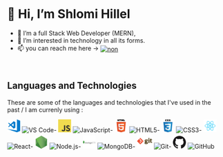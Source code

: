 # 👋 Hi, I’m Shlomi Hillel
- 🌱 I’m a full Stack Web Developer (MERN),
- 👀 I’m interested in technology in all its forms.
- 📫 you can reach me here -> [<img align="center" alt="non" width="22px" src="https://cdn.jsdelivr.net/npm/simple-icons@v3/icons/linkedin.svg" />][linkedin]

<br />

<!---
 <img align="left" alt="Shlomi's GitHub Stats" src="https://github-readme-stats.vercel.app/api?username=shlomihillel&show_icons=true&hide_border=true" />
<br />
ShlomiHillel/ShlomiHillel is a ✨ special ✨ repository because its `README.md` (this file) appears on your GitHub profile.
You can click the Preview link to take a look at your changes.
- 👀 I’m interested in ...
- 💞️ I’m looking to collaborate on ...
- 📫 How to reach me ...

[<img align="left" alt="non" width="22px" src="https://cdn.jsdelivr.net/npm/simple-icons@v3/icons/whatsapp.svg" />][whatsapp]


![Python](https://img.shields.io/badge/-Python-000000?style=flat&logo=python)
![SQL](https://img.shields.io/badge/-SQL-000000?style=flat&logo=mysql)
![Neo4j](https://img.shields.io/badge/-Neo4j-000000?style=flat&logo=neo4j)
![Redux](http://img.shields.io/badge/-Redux-000000?style=flat&logo=Redux)
![NoSQL](https://img.shields.io/badge/-NoSQL-000000?style=flat&logo=mongodb)


[<img align="left" alt="Terminal" width="26px" src="https://raw.githubusercontent.com/github/explore/80688e429a7d4ef2fca1e82350fe8e3517d3494d/topics/terminal/terminal.png" />][webdevplaylists]
[<img align="left" alt="Sass" width="26px" src="https://raw.githubusercontent.com/github/explore/80688e429a7d4ef2fca1e82350fe8e3517d3494d/topics/sass/sass.png" />][webdevplaylists]
[<img align="left" alt="Git" width="26px" src="https://raw.githubusercontent.com/github/explore/80688e429a7d4ef2fca1e82350fe8e3517d3494d/topics/flutter/flutter.png" />][webdevplaylists]
--->

## Languages and Technologies
These are some of the languages and technologies that I've used in the past / I am currenly using :

[<img align="" alt="Visual Studio Code" width="30px" src="https://raw.githubusercontent.com/github/explore/80688e429a7d4ef2fca1e82350fe8e3517d3494d/topics/visual-studio-code/visual-studio-code.png" />][webdevplaylists]
![VS Code](https://img.shields.io/badge/-vscode-000000?style=flat&logo=vscode)-
[<img align="" alt="JavaScript" width="30px" src="https://raw.githubusercontent.com/github/explore/80688e429a7d4ef2fca1e82350fe8e3517d3494d/topics/javascript/javascript.png" />][webdevplaylists]
![JavaScript](https://img.shields.io/badge/-JavaScript-000000?style=flat&logo=)-
[<img align="" alt="HTML5" width="30px" src="https://raw.githubusercontent.com/github/explore/80688e429a7d4ef2fca1e82350fe8e3517d3494d/topics/html/html.png" />][webdevplaylists]
![HTML5](https://img.shields.io/badge/-HTML5-000000?style=flat&logo=)-
[<img align="" alt="CSS3" width="30px" src="https://raw.githubusercontent.com/github/explore/80688e429a7d4ef2fca1e82350fe8e3517d3494d/topics/css/css.png" />][webdevplaylists]
![CSS3](http://img.shields.io/badge/-CSS3-000000?style=flat&logo=)-
[<img align="" alt="React" width="30px" src="https://raw.githubusercontent.com/github/explore/80688e429a7d4ef2fca1e82350fe8e3517d3494d/topics/react/react.png" />][webdevplaylists]
![React](https://img.shields.io/badge/-React-222222?style=flat&logo=&logoColor=61DAFB)-
[<img align="" alt="Node.js" width="30px" src="https://raw.githubusercontent.com/github/explore/80688e429a7d4ef2fca1e82350fe8e3517d3494d/topics/nodejs/nodejs.png" />][webdevplaylists]
![Node.js](https://img.shields.io/badge/-Node.js-222222?style=flat&logo=&logoColor=339933)-
[<img align="" alt="MongoDB" width="30px" src="https://raw.githubusercontent.com/github/explore/80688e429a7d4ef2fca1e82350fe8e3517d3494d/topics/mongodb/mongodb.png" />][webdevplaylists]
![MongoDB](https://img.shields.io/badge/-MongoDB-000000?style=flat&logo=)-
[<img align="" alt="Git" width="35px" src="https://raw.githubusercontent.com/github/explore/80688e429a7d4ef2fca1e82350fe8e3517d3494d/topics/git/git.png" />][webdevplaylists]
![Git](https://img.shields.io/badge/-Git-222222?style=flat&logo=&logoColor=F05032)-
[<img align="" alt="GitHub" width="30px" src="https://raw.githubusercontent.com/github/explore/78df643247d429f6cc873026c0622819ad797942/topics/github/github.png" />][webdevplaylists]
![GitHub](https://img.shields.io/badge/-GitHub-222222?style=flat&logo=&logoColor=181717)


<br />


 

[whatsapp]: https://wa.me/+972547806008
[linkedin]: https://www.linkedin.com/in/shlomihillel/
[webdevplaylists]: #
